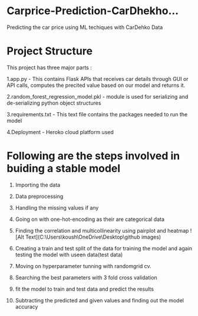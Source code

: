 # Carprice-Prediction-CarDhekho...
Predicting the car price using ML techiques with CarDehko Data
# Project Structure

This project has three major parts :

1.app.py - This contains Flask APIs that receives car details through GUI or API calls, computes the precited value based on our model and returns it.

2.random_forest_regression_model.pkl - module is used for serializing and de-serializing python object structures 

3.requirements.txt - This text file contains the packages needed to run the model 

4.Deployment - Heroko cloud platform used 
    
 # Following are the steps involved in buiding a stable model 
  
  1. Importing the data
  
  2. Data preprocessing 
  
  3. Handling the missing values if any 
  
  4. Going on with one-hot-encoding as their are categorical data 
  
  5. Finding the correlation and multicollinearity using pairplot and heatmap
      ![Alt Text](C:\Users\koush\OneDrive\Desktop\github images)
      
  6. Creating a train and test split of the data for training the model and again testing the model with useen data(test data)
  
  7. Moving on hyperparameter tunning with randomgrid cv.
  
  8. Searching the best parameters with 3 fold cross validation
  
  9. fit the model to train and test data and predict the results 
  
  10. Subtracting the predicted and given values and finding out the model accuracy 
  
